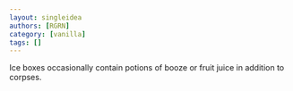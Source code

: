 ```yaml
---
layout: singleidea
authors: [RGRN]
category: [vanilla]
tags: []
---
```

Ice boxes occasionally contain potions of booze or fruit juice in addition to corpses.
